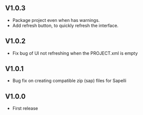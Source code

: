 ## V1.0.3

* Package project even when has warnings.
* Add refresh button, to quickly refresh the interface.

## V1.0.2

- Fix bug of UI not refreshing when the PROJECT.xml is empty

## V1.0.1

- Bug fix on creating compatible zip (sap) files for Sapelli

## V1.0.0

- First release

